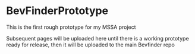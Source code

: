 # BevFinderPrototype
This is the first rough prototype for my MSSA project

Subsequent pages will be uploaded here until there is a working prototype ready for release, then it will be uploaded to the main Bevfinder repo
